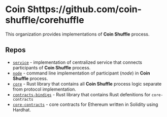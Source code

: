 # Coin Shttps://github.com/coin-shuffle/corehuffle

This organization provides implementations of **Coin Shuffle** process.

## Repos


+ [`service`](https://github.com/coin-shuffle/service) - implementation of centralized service that
  connects participants of **Coin Shuffle** process.
+ [`node`](https://github.com/coin-shuffle/node) - command line implementation of participant (_node_)
  in **Coin Shuffle** process.
+ [`core`](https://github.com/coin-shuffle/core) - Rust library that contains all **Coin Shuffle**
  process logic separate from protocol implementation.
+ [`contracts-bindigs`](https://github.com/coin-shuffle/contracts-bindings) - Rust library that contains
  Rust defenitions for `core-contracts`
+ [`core-contracts`](https://github.com/coin-shuffle/core-contracts) - core contracts for Ethereum written
  in Solidity using Hardhat.
